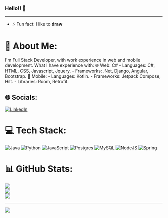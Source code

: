 ### Hello!! 👋
***
<!--
**william-michelli/william-michelli** is a ✨ _special_ ✨ repository because its `README.md` (this file) appears on your GitHub profile.
-->
- ⚡ Fun fact: I like to __**draw**__



# 💫 About Me:
I'm Full Stack Developer, with work experience in web and mobile development. What I have experience with:
    🌐 Web: C#
       - Languages: C#, HTML, CSS, Javascript, Jquery. 
       - Frameworks: .Net, Django, Angular, Bootstrap.
    📱 Mobile: 
       - Languages: Kotlin. 
       - Frameworks: Jetpack Compose, Hilt.
       - Libraries: Room, Retrofit.


## 🌐 Socials:
[![LinkedIn](https://img.shields.io/badge/LinkedIn-%230077B5.svg?logo=linkedin&logoColor=white)](https://www.linkedin.com/in/william-dm) 

# 💻 Tech Stack:
![Java](https://img.shields.io/badge/java-%23ED8B00.svg?style=for-the-badge&logo=openjdk&logoColor=white) ![Python](https://img.shields.io/badge/python-3670A0?style=for-the-badge&logo=python&logoColor=ffdd54) ![JavaScript](https://img.shields.io/badge/javascript-%23323330.svg?style=for-the-badge&logo=javascript&logoColor=%23F7DF1E) ![Postgres](https://img.shields.io/badge/postgres-%23316192.svg?style=for-the-badge&logo=postgresql&logoColor=white) ![MySQL](https://img.shields.io/badge/mysql-4479A1.svg?style=for-the-badge&logo=mysql&logoColor=white) ![NodeJS](https://img.shields.io/badge/node.js-6DA55F?style=for-the-badge&logo=node.js&logoColor=white) ![Spring](https://img.shields.io/badge/spring-%236DB33F.svg?style=for-the-badge&logo=spring&logoColor=white)
# 📊 GitHub Stats:
![](https://github-readme-stats.vercel.app/api?username=william-michelli&theme=dark&hide_border=false&include_all_commits=false&count_private=false)<br/>
![](https://github-readme-streak-stats.herokuapp.com/?user=william-michelli&theme=dark&hide_border=false)<br/>
![](https://github-readme-stats.vercel.app/api/top-langs/?username=william-michelli&theme=dark&hide_border=false&include_all_commits=false&count_private=false&layout=compact)

---
[![](https://visitcount.itsvg.in/api?id=GabrielMarotto&icon=8&color=3)](https://visitcount.itsvg.in)

<!-- Proudly created with GPRM ( https://gprm.itsvg.in ) -->
